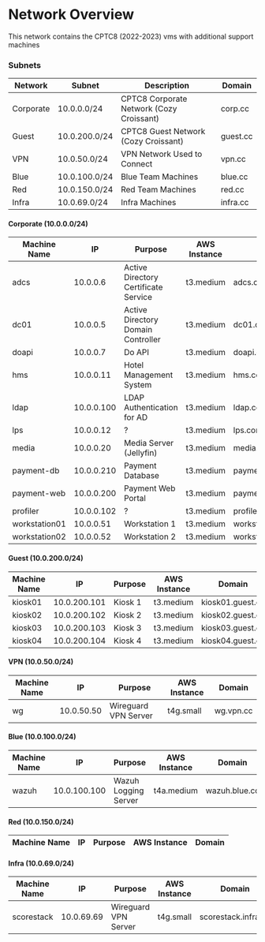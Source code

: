 # Network Overview

This network contains the CPTC8 (2022-2023) vms with additional support machines

### Subnets

| Network   | Subnet        | Description                              | Domain   |
| --------- | ------------- | ---------------------------------------- | -------- |
| Corporate | 10.0.0.0/24   | CPTC8 Corporate Network (Cozy Croissant) | corp.cc  |
| Guest     | 10.0.200.0/24 | CPTC8 Guest Network (Cozy Croissant)     | guest.cc |
| VPN       | 10.0.50.0/24  | VPN Network Used to Connect              | vpn.cc   |
| Blue      | 10.0.100.0/24 | Blue Team Machines                       | blue.cc  |
| Red       | 10.0.150.0/24 | Red Team Machines                        | red.cc   |
| Infra     | 10.0.69.0/24  | Infra Machines                           | infra.cc |

#### Corporate (10.0.0.0/24)

| Machine Name  | IP         | Purpose                              | AWS Instance | Domain                |
| ------------- | ---------- | ------------------------------------ | ------------ | --------------------- |
| adcs          | 10.0.0.6   | Active Directory Certificate Service | t3.medium    | adcs.corp.cc          |
| dc01          | 10.0.0.5   | Active Directory Domain Controller   | t3.medium    | dc01.corp.cc          |
| doapi         | 10.0.0.7   | Do API                               | t3.medium    | doapi.corp.cc         |
| hms           | 10.0.0.11  | Hotel Management System              | t3.medium    | hms.corp.cc           |
| ldap          | 10.0.0.100 | LDAP Authentication for AD           | t3.medium    | ldap.corp.cc          |
| lps           | 10.0.0.12  | ?                                    | t3.medium    | lps.corp.cc           |
| media         | 10.0.0.20  | Media Server (Jellyfin)              | t3.medium    | media.corp.cc         |
| payment-db    | 10.0.0.210 | Payment Database                     | t3.medium    | payment-db.corp.cc    |
| payment-web   | 10.0.0.200 | Payment Web Portal                   | t3.medium    | payment-web.corp.cc   |
| profiler      | 10.0.0.102 | ?                                    | t3.medium    | profiler.corp.cc      |
| workstation01 | 10.0.0.51  | Workstation 1                        | t3.medium    | workstation01.corp.cc |
| workstation02 | 10.0.0.52  | Workstation 2                        | t3.medium    | workstation02.corp.cc |

#### Guest (10.0.200.0/24)

| Machine Name | IP           | Purpose | AWS Instance | Domain           |
| ------------ | ------------ | ------- | ------------ | ---------------- |
| kiosk01      | 10.0.200.101 | Kiosk 1 | t3.medium    | kiosk01.guest.cc |
| kiosk02      | 10.0.200.102 | Kiosk 2 | t3.medium    | kiosk02.guest.cc |
| kiosk03      | 10.0.200.103 | Kiosk 3 | t3.medium    | kiosk03.guest.cc |
| kiosk04      | 10.0.200.104 | Kiosk 4 | t3.medium    | kiosk04.guest.cc |

#### VPN (10.0.50.0/24)

| Machine Name | IP         | Purpose              | AWS Instance | Domain    |
| ------------ | ---------- | -------------------- | ------------ | --------- |
| wg           | 10.0.50.50 | Wireguard VPN Server | t4g.small    | wg.vpn.cc |

#### Blue (10.0.100.0/24)

| Machine Name | IP           | Purpose              | AWS Instance | Domain        |
| ------------ | ------------ | -------------------- | ------------ | ------------- |
| wazuh        | 10.0.100.100 | Wazuh Logging Server | t4a.medium   | wazuh.blue.cc |

#### Red (10.0.150.0/24)

| Machine Name | IP  | Purpose | AWS Instance | Domain |
| ------------ | --- | ------- | ------------ | ------ |

#### Infra (10.0.69.0/24)

| Machine Name | IP         | Purpose              | AWS Instance | Domain              |
| ------------ | ---------- | -------------------- | ------------ | ------------------- |
| scorestack   | 10.0.69.69 | Wireguard VPN Server | t4g.small    | scorestack.infra.cc |
